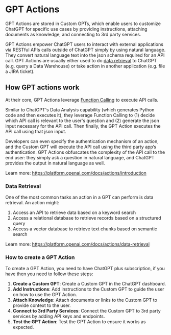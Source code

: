 # GPT Actions

GPT Actions are stored in Custom GPTs, which enable users to customize ChatGPT for specific use cases by providing instructions, attaching documents as knowledge, and connecting to 3rd party services.

GPT Actions empower ChatGPT users to interact with external applications via RESTful APIs calls outside of ChatGPT simply by using natural language. They convert natural language text into the json schema required for an API call. GPT Actions are usually either used to do [data retrieval](#data-retrieval) to ChatGPT (e.g. query a Data Warehouse) or take action in another application (e.g. file a JIRA ticket).

## How GPT actions work

At their core, GPT Actions leverage [Function Calling](../5-function-calling/Readme.md) to execute API calls.

Similar to ChatGPT's Data Analysis capability (which generates Python code and then executes it), they leverage Function Calling to (1) decide which API call is relevant to the user's question and (2) generate the json input necessary for the API call. Then finally, the GPT Action executes the API call using that json input.

Developers can even specify the authentication mechanism of an action, and the Custom GPT will execute the API call using the third party app’s authentication. GPT Actions obfuscates the complexity of the API call to the end user: they simply ask a question in natural language, and ChatGPT provides the output in natural language as well.

Learn more: <https://platform.openai.com/docs/actions/introduction>

### Data Retrieval

One of the most common tasks an action in a GPT can perform is data retrieval. An action might:

1. Access an API to retrieve data based on a keyword search
2. Access a relational database to retrieve records based on a structured query
3. Access a vector database to retrieve text chunks based on semantic search

Learn more: <https://platform.openai.com/docs/actions/data-retrieval>

### How to create a GPT Action

To create a GPT Action, you need to have ChatGPT plus subscription, if you have then you need to follow these steps:

1. **Create a Custom GPT**: Create a Custom GPT in the ChatGPT dashboard.
2. **Add Instructions**: Add instructions to the Custom GPT to guide the user on how to use the GPT Action.
3. **Attach Knowledge**: Attach documents or links to the Custom GPT to provide context to the user.
4. **Connect to 3rd Party Services**: Connect the Custom GPT to 3rd party services by adding API keys and endpoints.
5. **Test the GPT Action**: Test the GPT Action to ensure it works as expected.
